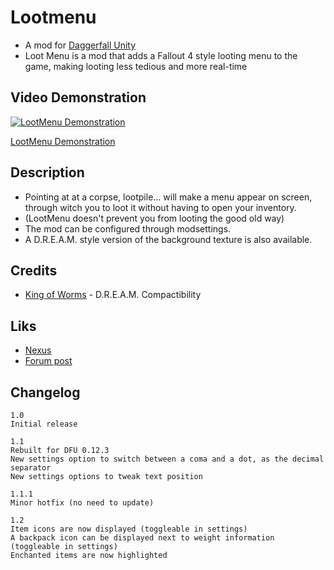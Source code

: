 # Lootmenu

* A mod for [Daggerfall Unity](https://www.dfworkshop.net/)
* Loot Menu is a mod that adds a Fallout 4 style looting menu to the game, making looting less tedious and more real-time

## Video Demonstration

[![LootMenu Demonstration](http://img.youtube.com/vi/FkhugjLuGg0/0.jpg)](http://www.youtube.com/watch?v=FkhugjLuGg0 "LootMenu Demonstration")

[LootMenu Demonstration](https://youtu.be/FkhugjLuGg0)

## Description
* Pointing at at a corpse, lootpile... will make a menu appear on screen, through witch you to loot it without having to open your inventory.
* (LootMenu doesn't prevent you from looting the good old way)
* The mod can be configured through modsettings.
* A D.R.E.A.M. style version of the background texture is also available.

## Credits
* [King of Worms](https://forums.dfworkshop.net/memberlist.php?mode=viewprofile&u=684) - D.R.E.A.M. Compactibility

## Liks

* [Nexus](https://www.nexusmods.com/daggerfallunity/mods/226)
* [Forum post](https://forums.dfworkshop.net/viewtopic.php?t=5071)

## Changelog
```
1.0
Initial release

1.1
Rebuilt for DFU 0.12.3
New settings option to switch between a coma and a dot, as the decimal separator
New settings options to tweak text position

1.1.1
Minor hotfix (no need to update)

1.2
Item icons are now displayed (toggleable in settings)
A backpack icon can be displayed next to weight information (toggleable in settings)
Enchanted items are now highlighted 
```
